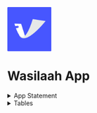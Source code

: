 <p>
<img src="logo.png" width="100" align="center" />
</p>

  # Wasilaah App 


<details>
<summary>App Statement</summary>

## **App Statement.**

_An application that helps founders of startups.
Who are struggling to get a credit card for their company quickly.
By creating an app, easily document their work-related expenses in their personal card.
So they can increase their awareness of the finances of their business and reduce their manual work.

</details>


<details>
<summary>Tables</summary>

## **Tables.**

1-login/signup Table 

|        Column       |      TYPE     |     Key
|--------------------:|--------------:|---------------|
|   auth_record_id    |     uuid      |      PK       |
|   userID            |     uuid      |      FK       |
|   email             |    String     |               |
|   Password          |    String     |               |



2-User Table 

|        Column       |      TYPE     |     Key
|--------------------:|--------------:|---------------|
|   userID            |     uuid      |      PK       |
|   fullName          |    String     |               |
|   email             |    String     |               |
|   password          |    String     |               |


3-Card Table 

|        Column       |      TYPE     |     Key
|--------------------:|--------------:|---------------|
|   cardID            |     uuid      |      PK       |
|   userID            |     uuid      |      FK       |
|   cardName          |    String     |               |
|   totalExpenses     |    Double     |               |



4-Expenses Table 

|        Column       |      TYPE     |     Key
|--------------------:|--------------:|---------------|
|   expensesID        |     uuid      |      PK       |
|   cardID            |     uuid      |      FK       |
|   expensesName      |    String     |               |
|   expensesType      |    String     |               |
|   expensescurrency  |    String     |               |
| expensespaymentDate |    String     |               |
|expensesdayOfPurchase|    String     |               |
|   expensesAmount    |    Double     |               |
|   expensesRange     |    String     |               |



5-Transaction Table 

|        Column       |      TYPE     |     Key
|--------------------:|--------------:|---------------|
|   transactionID     |     uuid      |      PK       |
|   cardID            |     uuid      |      FK       |
|   userID            |     uuid      |      FK       |
|   expensesID        |     uuid      |      PK       |
|   transactionName   |    String     |               |
|   transactionAmount |    String     |               |
|   transactionDate   |    String     |               |
| transactioncurrency |    String     |               |
|   dateCreated       |    Date       |               |



</details>
